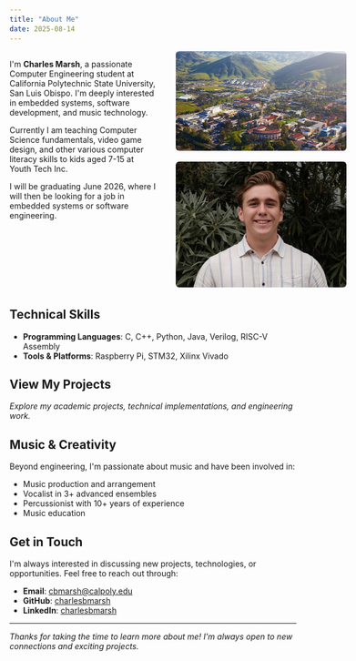 ```yaml
---
title: "About Me"
date: 2025-08-14
---
```


<div style="display:flex; gap: 2rem; align-items:flex-start; margin: 0 0 2rem; flex-wrap: nowrap;">
  <div style="flex: 1; min-width: 260px;">
    <p>I'm <strong>Charles Marsh</strong>, a passionate Computer Engineering student at California Polytechnic State University, San Luis Obispo. I'm deeply interested in embedded systems, software development, and music technology.</p>
    <p>Currently I am teaching Computer Science fundamentals, video game design, and other various computer literacy skills to kids aged 7-15 at Youth Tech Inc.</p>
    <p>I will be graduating June 2026, where I will then be looking for a job in embedded systems or software engineering.</p>
  </div>
  <div style="flex: 0 0 300px; text-align:center;">
    <img src="/Cal_Poly_San_Luis_Obispo.jpg" alt="Cal Poly San Luis Obispo" style="width:100%; height:auto; border-radius:6px; margin-bottom:1rem;" />
    <img src="/takeitslo-headshot.jpg" alt="Take It SLO Headshot" style="width:100%; height:auto; border-radius:6px;" />
  </div>
</div>

## Technical Skills

- **Programming Languages**: C, C++, Python, Java, Verilog, RISC-V Assembly
- **Tools & Platforms**: Raspberry Pi, STM32, Xilinx Vivado

## View My Projects

*Explore my academic projects, technical implementations, and engineering work.*

## Music & Creativity

Beyond engineering, I'm passionate about music and have been involved in:

- Music production and arrangement
- Vocalist in 3+ advanced ensembles
- Percussionist with 10+ years of experience
- Music education

## Get in Touch

I'm always interested in discussing new projects, technologies, or opportunities. Feel free to reach out through:

- **Email**: cbmarsh@calpoly.edu
- **GitHub**: [charlesbmarsh](https://github.com/charlesbmarsh)
- **LinkedIn**: [charlesbmarsh](https://www.linkedin.com/in/charlesbmarsh/)

---

*Thanks for taking the time to learn more about me! I'm always open to new connections and exciting projects.*
